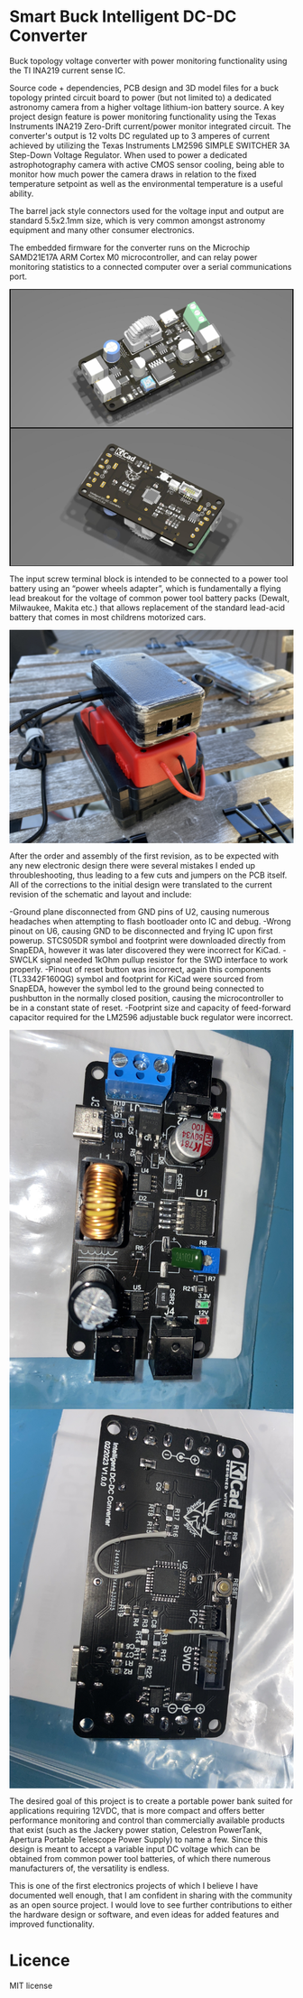# Smart Buck Intelligent DC-DC Converter
Buck topology voltage converter with power monitoring functionality using the TI INA219 current sense IC.

Source code + dependencies, PCB design and 3D model files for a buck topology printed circuit board to power (but not limited to) a dedicated astronomy camera from a higher voltage lithium-ion battery source. A key project design feature is power monitoring functionality using the Texas
Instruments INA219 Zero-Drift current/power monitor integrated circuit. The converter's output is 12 volts DC regulated up to 3 amperes of current achieved by utilizing the Texas Instruments LM2596 SIMPLE SWITCHER 3A Step-Down Voltage Regulator. When used to power a dedicated astrophotography camera with active CMOS sensor cooling, being able to monitor how much power the camera draws in relation to the fixed temperature setpoint as well as the environmental temperature is a useful ability.

The barrel jack style connectors used for the voltage input and output are standard 5.5x2.1mm size, which is very common amongst astronomy equipment and many other consumer electronics.

The embedded firmware for the converter runs on the Microchip SAMD21E17A ARM Cortex M0 microcontroller, and can relay power monitoring statistics to a connected computer over a serial communications port.

<img src="https://github.com/fbutkovich/Smart-Buck-Intelligent-DC-DC-Converter/blob/main/docs/assets/images/Smart Buck Converter Top Isometric.jpg" style="display: block; margin: auto;" />

<img src="https://github.com/fbutkovich/Smart-Buck-Intelligent-DC-DC-Converter/blob/main/docs/assets/images/Smart Buck Converter Bottom Isometric.jpg" style="display: block; margin: auto;" />

The input screw terminal block is intended to be connected to a power tool battery using an “power wheels adapter”, which is fundamentally a flying lead breakout for the voltage of common power tool battery packs (Dewalt, Milwaukee, Makita etc.) that allows replacement of the standard lead-acid battery that comes in most childrens motorized cars.

<img src="https://github.com/fbutkovich/Smart-Buck-Intelligent-DC-DC-Converter/blob/main/docs/assets/images/IMG_2854.jpg" style="display: block; margin: auto;" />

After the order and assembly of the first revision, as to be expected with any new electronic design there were several mistakes I ended up throubleshooting, thus leading to a few cuts and jumpers on the PCB itself. All of the corrections to the initial design were translated to the current revision of the schematic and layout and include:

-Ground plane disconnected from GND pins of U2, causing numerous headaches when attempting to flash bootloader onto IC and debug.
-Wrong pinout on U6, causing GND to be disconnected and frying IC upon first powerup. STCS05DR symbol and footprint were downloaded directly from SnapEDA, however it was later discovered they were incorrect for KiCad.
-SWCLK signal needed 1kOhm pullup resistor for the SWD interface to work properly.
-Pinout of reset button was incorrect, again this components (TL3342F160QG) symbol and footprint for KiCad were sourced from SnapEDA, however the symbol led to the ground being connected to pushbutton in the normally closed position, causing the microcontroller to be in a constant state of reset.
-Footprint size and capacity of feed-forward capacitor required for the LM2596 adjustable buck regulator were incorrect.

<img src="https://github.com/fbutkovich/Smart-Buck-Intelligent-DC-DC-Converter/blob/main/docs/assets/images/IMG_2811.jpg" style="display: block; margin: auto;" />

<img src="https://github.com/fbutkovich/Smart-Buck-Intelligent-DC-DC-Converter/blob/main/docs/assets/images/IMG_2812.jpg" style="display: block; margin: auto;" />

The desired goal of this project is to create a portable power bank suited for applications requiring 12VDC, that is more compact and offers better performance monitoring and control than commercially available products that exist (such as the Jackery power station, Celestron PowerTank, Apertura Portable Telescope Power Supply) to name a few. Since this design is meant to accept a variable input DC voltage which can be obtained from common power tool batteries, of which there numerous manufacturers of, the versatility is endless. 

This is one of the first electronics projects of which I believe I have documented well enough, that I am confident in sharing with the community as an open source project. I would love to see further contributions to either the hardware design or software, and even ideas for added features and improved functionality. 

# Licence
MIT license